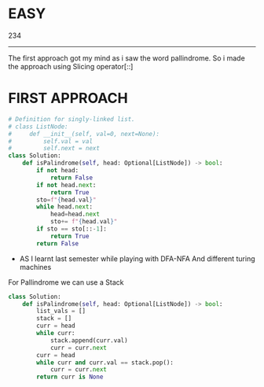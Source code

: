 # EASY
234

---

The first approach got my mind as i saw the word pallindrome.
So i made the approach using Slicing operator[::]

# FIRST APPROACH
```python
# Definition for singly-linked list.
# class ListNode:
#     def __init__(self, val=0, next=None):
#         self.val = val
#         self.next = next
class Solution:
    def isPalindrome(self, head: Optional[ListNode]) -> bool:
        if not head:
            return False
        if not head.next:
            return True
        sto=f"{head.val}"
        while head.next:
            head=head.next
            sto+= f"{head.val}"
        if sto == sto[::-1]:
            return True
        return False
```




* AS I learnt last semester while playing with DFA-NFA And different turing machines

For Pallindrome we can use a Stack
```python
class Solution:
    def isPalindrome(self, head: Optional[ListNode]) -> bool:
        list_vals = []
        stack = []
        curr = head
        while curr:
            stack.append(curr.val)
            curr = curr.next
        curr = head
        while curr and curr.val == stack.pop():
            curr = curr.next
        return curr is None
```
